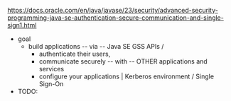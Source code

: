 https://docs.oracle.com/en/java/javase/23/security/advanced-security-programming-java-se-authentication-secure-communication-and-single-sign1.html

* goal
  * build applications -- via -- Java SE GSS APIs /
    * authenticate their users,
    * communicate securely -- with -- OTHER applications and services
    * configure your applications | Kerberos environment / Single Sign-On
* TODO: